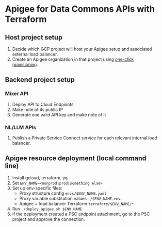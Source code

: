 # Apigee for Data Commons APIs with Terraform

## Host project setup

1. Decide which GCP project will host your Apigee setup and associated external load balancer.
1. Create an Apigee organization in that project using [one-click provisioning](https://cloud.google.com/apigee/docs/api-platform/get-started/one-click).

## Backend project setup

### Mixer API

1. Deploy API to Cloud Endpoints
1. Make note of its public IP
1. Generate one valid API key and make note of it

### NL/LLM APIs

1. Publish a Private Service Connect service for each relevant internal load balancer.

## Apigee resource deployment (local command line)

1. Install gcloud, terraform, yq
1. Set `ENV_NAME=<nonprod|prod|something else>`
1. Set up env-specific files:
   - Proxy structure config `envs/$ENV_NAME.yaml`
   - Proxy variable substitution values `./$ENV_NAME.env`.
   - Apigee + load balancer Terraform `terraform/$ENV_NAME/*`
1. Run `./deploy_apigee.sh $ENV_NAME`
1. If the deployment created a PSC endpoint attachment, go to the PSC project and approve the connection.
